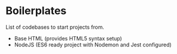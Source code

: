 # Boilerplates
List of codebases to start projects from.

- Base HTML (provides HTML5 syntax setup)
- NodeJS (ES6 ready project with Nodemon and Jest configured)
